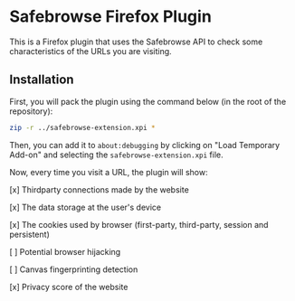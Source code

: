 # Safebrowse Firefox Plugin

This is a Firefox plugin that uses the Safebrowse API to check some characteristics of the URLs you are visiting.

## Installation

First, you will pack the plugin using the command below (in the root of the repository):

```bash
zip -r ../safebrowse-extension.xpi *
```

Then, you can add it to `about:debugging` by clicking on "Load Temporary Add-on" and selecting the `safebrowse-extension.xpi` file.

Now, every time you visit a URL, the plugin will show:

[x] Thirdparty connections made by the website

[x] The data storage at the user's device

[x] The cookies used by browser (first-party, third-party, session and persistent)

[ ] Potential browser hijacking

[ ] Canvas fingerprinting detection

[x] Privacy score of the website